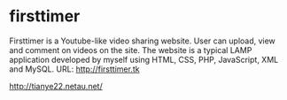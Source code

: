 firsttimer
==========

Firsttimer is a Youtube-like video sharing website. User can upload, view and comment on videos on the site. The website is a typical LAMP application developed by myself using HTML, CSS, PHP, JavaScript, XML and MySQL. URL: http://firsttimer.tk

http://tianye22.netau.net/
